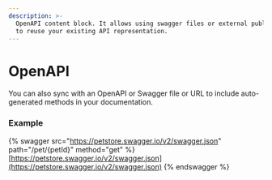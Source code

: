 ```yaml
---
description: >-
  OpenAPI content block. It allows using swagger files or external public URLs
  to reuse your existing API representation.
---
```


# OpenAPI

You can also sync with an OpenAPI or Swagger file or URL to include auto-generated methods in your documentation.

### Example

{% swagger src="https://petstore.swagger.io/v2/swagger.json" path="/pet/{petId}" method="get" %}
[https://petstore.swagger.io/v2/swagger.json](https://petstore.swagger.io/v2/swagger.json)
{% endswagger %}

